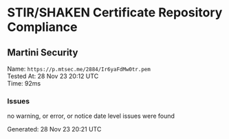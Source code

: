 # STIR/SHAKEN Certificate Repository Compliance

## Martini Security

Name: `https://p.mtsec.me/2884/Ir6yaFdMw0tr.pem`\
Tested At: 28 Nov 23 20:12 UTC\
Time: 92ms

### Issues

no warning, or error, or notice date level issues were found

Generated: 28 Nov 23 20:21 UTC